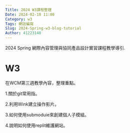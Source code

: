 ```yaml
---
Title: 2024 W3課程整理
Date: 2024-02-18 11:00
Category: w3
Tags: 網誌編寫
Slug: 2024-Spring-w3-blog-tutorial
Author: 41223140
---
```


2024 Spring 網際內容管理與協同產品設計實習課程教學導引.

<!-- PELICAN_END_SUMMARY -->

# W3
在WCM第三週教學內容，整理重點。

1.關於git常用指。

2.利用Wink建立操作影片。

3.如何使用submoduie來創建個人子模組。

4.說明如何使用replit維護網站。
